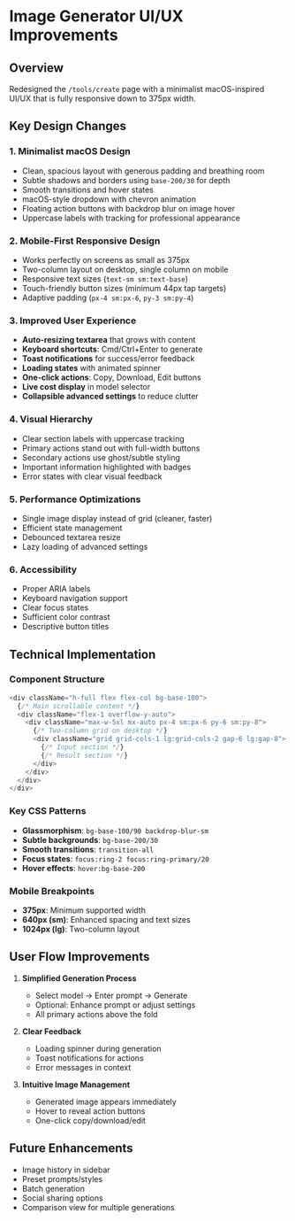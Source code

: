 # Image Generator UI/UX Improvements

## Overview
Redesigned the `/tools/create` page with a minimalist macOS-inspired UI/UX that is fully responsive down to 375px width.

## Key Design Changes

### 1. **Minimalist macOS Design**
- Clean, spacious layout with generous padding and breathing room
- Subtle shadows and borders using `base-200/30` for depth
- Smooth transitions and hover states
- macOS-style dropdown with chevron animation
- Floating action buttons with backdrop blur on image hover
- Uppercase labels with tracking for professional appearance

### 2. **Mobile-First Responsive Design**
- Works perfectly on screens as small as 375px
- Two-column layout on desktop, single column on mobile
- Responsive text sizes (`text-sm sm:text-base`)
- Touch-friendly button sizes (minimum 44px tap targets)
- Adaptive padding (`px-4 sm:px-6`, `py-3 sm:py-4`)

### 3. **Improved User Experience**
- **Auto-resizing textarea** that grows with content
- **Keyboard shortcuts**: Cmd/Ctrl+Enter to generate
- **Toast notifications** for success/error feedback
- **Loading states** with animated spinner
- **One-click actions**: Copy, Download, Edit buttons
- **Live cost display** in model selector
- **Collapsible advanced settings** to reduce clutter

### 4. **Visual Hierarchy**
- Clear section labels with uppercase tracking
- Primary actions stand out with full-width buttons
- Secondary actions use ghost/subtle styling
- Important information highlighted with badges
- Error states with clear visual feedback

### 5. **Performance Optimizations**
- Single image display instead of grid (cleaner, faster)
- Efficient state management
- Debounced textarea resize
- Lazy loading of advanced settings

### 6. **Accessibility**
- Proper ARIA labels
- Keyboard navigation support
- Clear focus states
- Sufficient color contrast
- Descriptive button titles

## Technical Implementation

### Component Structure
```typescript
<div className="h-full flex flex-col bg-base-100">
  {/* Main scrollable content */}
  <div className="flex-1 overflow-y-auto">
    <div className="max-w-5xl mx-auto px-4 sm:px-6 py-6 sm:py-8">
      {/* Two-column grid on desktop */}
      <div className="grid grid-cols-1 lg:grid-cols-2 gap-6 lg:gap-8">
        {/* Input section */}
        {/* Result section */}
      </div>
    </div>
  </div>
</div>
```

### Key CSS Patterns
- **Glassmorphism**: `bg-base-100/90 backdrop-blur-sm`
- **Subtle backgrounds**: `bg-base-200/30`
- **Smooth transitions**: `transition-all`
- **Focus states**: `focus:ring-2 focus:ring-primary/20`
- **Hover effects**: `hover:bg-base-200`

### Mobile Breakpoints
- **375px**: Minimum supported width
- **640px (sm)**: Enhanced spacing and text sizes
- **1024px (lg)**: Two-column layout

## User Flow Improvements

1. **Simplified Generation Process**
   - Select model → Enter prompt → Generate
   - Optional: Enhance prompt or adjust settings
   - All primary actions above the fold

2. **Clear Feedback**
   - Loading spinner during generation
   - Toast notifications for actions
   - Error messages in context

3. **Intuitive Image Management**
   - Generated image appears immediately
   - Hover to reveal action buttons
   - One-click copy/download/edit

## Future Enhancements
- Image history in sidebar
- Preset prompts/styles
- Batch generation
- Social sharing options
- Comparison view for multiple generations